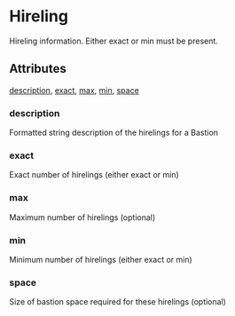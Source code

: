 # Hireling

Hireling information. Either exact or min must be present.

## Attributes

[description](#description), [exact](#exact), [max](#max), [min](#min), [space](#space)


### description

Formatted string description of the hirelings for a Bastion

### exact

Exact number of hirelings (either exact or min)

### max

Maximum number of hirelings (optional)

### min

Minimum number of hirelings (either exact or min)

### space

Size of bastion space required for these hirelings (optional)
